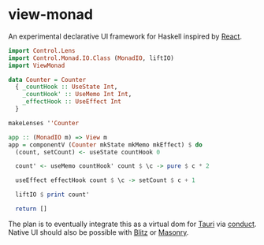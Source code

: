 # view-monad

An experimental declarative UI framework for Haskell inspired by [React](https://github.com/facebook/react).

```hs
import Control.Lens
import Control.Monad.IO.Class (MonadIO, liftIO)
import ViewMonad

data Counter = Counter
  { _countHook :: UseState Int,
    _countHook' :: UseMemo Int Int,
    _effectHook :: UseEffect Int
  }

makeLenses ''Counter

app :: (MonadIO m) => View m
app = componentV (Counter mkState mkMemo mkEffect) $ do
  (count, setCount) <- useState countHook 0

  count' <- useMemo countHook' count $ \c -> pure $ c * 2

  useEffect effectHook count $ \c -> setCount $ c + 1

  liftIO $ print count'

  return []
```

The plan is to eventually integrate this as a virtual dom for [Tauri](https://tauri.app) via [conduct](https://github.com/matthunz/conduct/).
Native UI should also be possible with [Blitz](https://github.com/DioxusLabs/blitz) or [Masonry](https://github.com/linebender/xilem).

